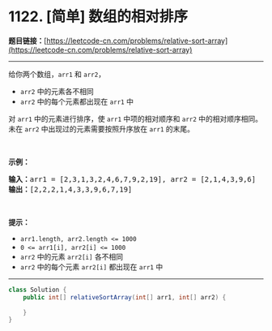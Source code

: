 # 1122. [简单] 数组的相对排序

**题目链接：**[https://leetcode-cn.com/problems/relative-sort-array](https://leetcode-cn.com/problems/relative-sort-array)

---

<div class="content__1Y2H">
 <div class="notranslate">
  <p>给你两个数组，<code>arr1</code> 和&nbsp;<code>arr2</code>，</p> 
  <ul> 
   <li><code>arr2</code>&nbsp;中的元素各不相同</li> 
   <li><code>arr2</code> 中的每个元素都出现在&nbsp;<code>arr1</code>&nbsp;中</li> 
  </ul> 
  <p>对 <code>arr1</code>&nbsp;中的元素进行排序，使 <code>arr1</code> 中项的相对顺序和&nbsp;<code>arr2</code>&nbsp;中的相对顺序相同。未在&nbsp;<code>arr2</code>&nbsp;中出现过的元素需要按照升序放在&nbsp;<code>arr1</code>&nbsp;的末尾。</p> 
  <p>&nbsp;</p> 
  <p><strong>示例：</strong></p> 
  <pre class="language-text"><strong>输入：</strong>arr1 = [2,3,1,3,2,4,6,7,9,2,19], arr2 = [2,1,4,3,9,6]
<strong>输出：</strong>[2,2,2,1,4,3,3,9,6,7,19]
</pre> 
  <p>&nbsp;</p> 
  <p><strong>提示：</strong></p> 
  <ul> 
   <li><code>arr1.length, arr2.length &lt;= 1000</code></li> 
   <li><code>0 &lt;= arr1[i], arr2[i] &lt;= 1000</code></li> 
   <li><code>arr2</code>&nbsp;中的元素&nbsp;<code>arr2[i]</code>&nbsp;各不相同</li> 
   <li><code>arr2</code> 中的每个元素&nbsp;<code>arr2[i]</code>&nbsp;都出现在&nbsp;<code>arr1</code>&nbsp;中</li> 
  </ul> 
 </div>
</div>

---

```java
class Solution {
    public int[] relativeSortArray(int[] arr1, int[] arr2) {
        
    }
}
```